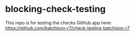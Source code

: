 # blocking-check-testing

This repo is for testing the checks GitHub app here:
https://github.com/batchison-r7/check-testing-batchison-r7
